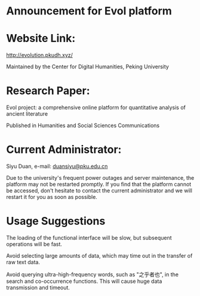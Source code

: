 # Announcement for Evol platform

# Website Link: 

http://evolution.pkudh.xyz/

Maintained by the Center for Digital Humanities, Peking University


# Research Paper: 

Evol project: a comprehensive online platform  for quantitative analysis of ancient literature

Published in Humanities and Social Sciences Communications


# Current Administrator:

Siyu Duan, e-mail: duansiyu@pku.edu.cn

Due to the university's frequent power outages and server maintenance, the platform may not be restarted promptly. If you find that the platform cannot be accessed, don't hesitate to contact the current administrator and we will restart it for you as soon as possible.


# Usage Suggestions

The loading of the functional interface will be slow, but subsequent operations will be fast.

Avoid selecting large amounts of data, which may time out in the transfer of raw text data.

Avoid querying ultra-high-frequency words, such as "之乎者也", in the search and co-occurrence functions. This will cause huge data transmission and timeout.
